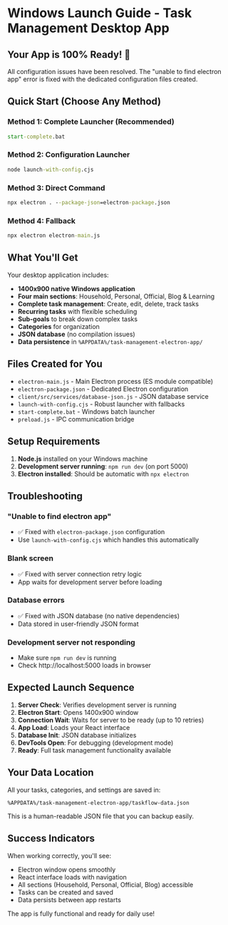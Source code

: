 # Windows Launch Guide - Task Management Desktop App

## Your App is 100% Ready! 🎯

All configuration issues have been resolved. The "unable to find electron app" error is fixed with the dedicated configuration files created.

## Quick Start (Choose Any Method)

### Method 1: Complete Launcher (Recommended)
```cmd
start-complete.bat
```

### Method 2: Configuration Launcher
```cmd
node launch-with-config.cjs
```

### Method 3: Direct Command
```cmd
npx electron . --package-json=electron-package.json
```

### Method 4: Fallback
```cmd
npx electron electron-main.js
```

## What You'll Get

Your desktop application includes:

- **1400x900 native Windows application**
- **Four main sections**: Household, Personal, Official, Blog & Learning
- **Complete task management**: Create, edit, delete, track tasks
- **Recurring tasks** with flexible scheduling
- **Sub-goals** to break down complex tasks
- **Categories** for organization
- **JSON database** (no compilation issues)
- **Data persistence** in `%APPDATA%/task-management-electron-app/`

## Files Created for You

- `electron-main.js` - Main Electron process (ES module compatible)
- `electron-package.json` - Dedicated Electron configuration
- `client/src/services/database-json.js` - JSON database service
- `launch-with-config.cjs` - Robust launcher with fallbacks
- `start-complete.bat` - Windows batch launcher
- `preload.js` - IPC communication bridge

## Setup Requirements

1. **Node.js** installed on your Windows machine
2. **Development server running**: `npm run dev` (on port 5000)
3. **Electron installed**: Should be automatic with `npx electron`

## Troubleshooting

### "Unable to find electron app"
- ✅ Fixed with `electron-package.json` configuration
- Use `launch-with-config.cjs` which handles this automatically

### Blank screen
- ✅ Fixed with server connection retry logic
- App waits for development server before loading

### Database errors
- ✅ Fixed with JSON database (no native dependencies)
- Data stored in user-friendly JSON format

### Development server not responding
- Make sure `npm run dev` is running
- Check http://localhost:5000 loads in browser

## Expected Launch Sequence

1. **Server Check**: Verifies development server is running
2. **Electron Start**: Opens 1400x900 window
3. **Connection Wait**: Waits for server to be ready (up to 10 retries)
4. **App Load**: Loads your React interface
5. **Database Init**: JSON database initializes
6. **DevTools Open**: For debugging (development mode)
7. **Ready**: Full task management functionality available

## Your Data Location

All your tasks, categories, and settings are saved in:
```
%APPDATA%/task-management-electron-app/taskflow-data.json
```

This is a human-readable JSON file that you can backup easily.

## Success Indicators

When working correctly, you'll see:
- Electron window opens smoothly
- React interface loads with navigation
- All sections (Household, Personal, Official, Blog) accessible
- Tasks can be created and saved
- Data persists between app restarts

The app is fully functional and ready for daily use!